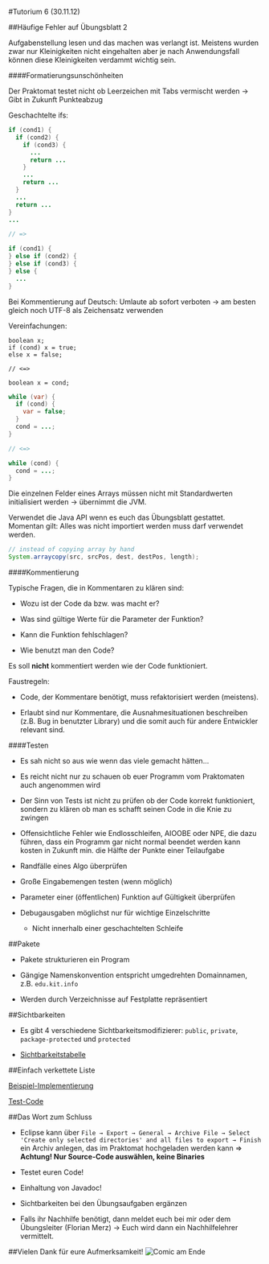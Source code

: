 #Tutorium 6 (30.11.12)

##Häufige Fehler auf Übungsblatt 2

Aufgabenstellung lesen und das machen was verlangt ist. Meistens wurden zwar nur Kleinigkeiten nicht eingehalten aber je nach Anwendungsfall können diese Kleinigkeiten verdammt wichtig sein.

####Formatierungsunschönheiten

Der Praktomat testet nicht ob Leerzeichen mit Tabs vermischt werden → Gibt in Zukunft Punkteabzug

Geschachtelte ifs:
```java
if (cond1) {
  if (cond2) {
    if (cond3) {
      ...
      return ...
    }
    ...
    return ...
  }
  ...
  return ...
}
...

// =>

if (cond1) {
} else if (cond2) {
} else if (cond3) {
} else {
  ...
}
```

Bei Kommentierung auf Deutsch: Umlaute ab sofort verboten → am besten gleich noch UTF-8 als Zeichensatz verwenden

Vereinfachungen:
```javaa
boolean x;
if (cond) x = true;
else x = false;

// <=>

boolean x = cond;
```

```java
while (var) {
  if (cond) {
    var = false;
  }
  cond = ...;
}

// <=>

while (cond) {
  cond = ...;
}
```
Die einzelnen Felder eines Arrays müssen nicht mit Standardwerten initialisiert werden → übernimmt die JVM.

Verwendet die Java API wenn es euch das Übungsblatt gestattet. Momentan gilt: Alles was nicht importiert werden muss darf verwendet werden.
```java
// instead of copying array by hand
System.arraycopy(src, srcPos, dest, destPos, length);
```

####Kommentierung

Typische Fragen, die in Kommentaren zu klären sind:

- Wozu ist der Code da bzw. was macht er?

- Was sind gültige Werte für die Parameter der Funktion?

- Kann die Funktion fehlschlagen?

- Wie benutzt man den Code?

Es soll __nicht__ kommentiert werden wie der Code funktioniert.

Faustregeln:
- Code, der Kommentare benötigt, muss refaktorisiert werden (meistens).

- Erlaubt sind nur Kommentare, die Ausnahmesituationen beschreiben (z.B. Bug in benutzter Library) und die somit auch für andere Entwickler relevant sind.

####Testen

- Es sah nicht so aus wie wenn das viele gemacht hätten...

- Es reicht nicht nur zu schauen ob euer Programm vom Praktomaten auch angenommen wird

- Der Sinn von Tests ist nicht zu prüfen ob der Code korrekt funktioniert, sondern zu klären ob man es schafft seinen Code in die Knie zu zwingen

- Offensichtliche Fehler wie Endlosschleifen, AIOOBE oder NPE, die dazu führen, dass ein Programm gar nicht normal beendet werden kann kosten in Zukunft min. die Hälfte der Punkte einer Teilaufgabe

- Randfälle eines Algo überprüfen

- Große Eingabemengen testen (wenn möglich)

- Parameter einer (öffentlichen) Funktion auf Gültigkeit überprüfen

- Debugausgaben möglichst nur für wichtige Einzelschritte
  - Nicht innerhalb einer geschachtelten Schleife

##Pakete

- Pakete strukturieren ein Program

- Gängige Namenskonvention entspricht umgedrehten Domainnamen, z.B. `edu.kit.info`

- Werden durch Verzeichnisse auf Festplatte repräsentiert

##Sichtbarkeiten

- Es gibt 4 verschiedene Sichtbarkeitsmodifizierer: `public`, `private`, `package-protected` und `protected`

- [Sichtbarkeitstabelle](http://docs.oracle.com/javase/tutorial/java/javaOO/accesscontrol.html)

##Einfach verkettete Liste

[Beispiel-Implementierung](../java-tutorial/list-simple.md)

[Test-Code](../java-tutorial/list-simple-test.md)

##Das Wort zum Schluss

- Eclipse kann über `File → Export → General → Archive File → Select 'Create only selected directories' and all files to export → Finish` ein Archiv anlegen, das im Praktomat hochgeladen werden kann ⇒ __Achtung! Nur Source-Code auswählen, keine Binaries__

- Testet euren Code!

- Einhaltung von Javadoc!

- Sichtbarkeiten bei den Übungsaufgaben ergänzen

- Falls ihr Nachhilfe benötigt, dann meldet euch bei mir oder dem Übungsleiter (Florian Merz) → Euch wird dann ein Nachhilfelehrer vermittelt.

##Vielen Dank für eure Aufmerksamkeit!
![Comic am Ende](http://geekandpoke.typepad.com/.a/6a00d8341d3df553ef017d3e42b513970c-pi)